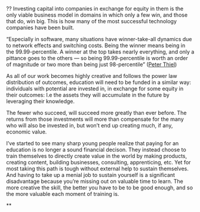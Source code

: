 

??
Investing capital into companies in exchange for equity in them is the only viable business model in domains in which only a few win, and those that do, win big. This is how many of the most successful technology companies have been built.

“Especially in software, many situations have winner-take-all dynamics due to network effects and switching costs. Being the winner means being in the 99.99-percentile. A winner at the top takes nearly everything, and only a pittance goes to the others — so being 99.99-percentile is worth an order of magnitude or two more than being just 98-percentile” ([Peter Thiel](https://www.8vc.com/resources/lessons-from-peter-thiel))

As all of our work becomes highly creative and follows the power law distribution of outcomes, education will need to be funded in a similar way: individuals with potential are invested in, in exchange for some equity in their outcomes: I.e the assets they will accumulate in the future by leveraging their knowledge. 

The fewer who succeed, will succeed more greatly than ever before. The returns from those investments will more than compensate for the many who will also be invested in, but won’t end up creating much, if any, economic value.

I’ve started to see many sharp young people realize that paying for an education is no longer a sound financial decison. They instead choose to train themselves to directly create value in the world by making products, creating content, building businesses, consulting, apprenticing, etc. Yet for most taking this path is tough without external help to sustain themselves. And having to take up a menial job to sustain yourself is a significant disadvantage because you’re missing out on valuable time to learn. The more creative the skill, the better you have to be to be good enough, and so the more valuable each moment of training is.

**